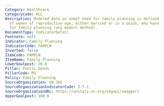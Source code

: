 ```yaml
---
Category: Healthcare
CategoryCode: HLC
Description: Modeled data on unmet need for family planning is defined as the percentage
  of women of reproductive age, either married or in a union, who have an unmet need
  for family planning (any modern method).
DocumentType: IndicatorDetail
Footnote: null
Indicator: Family Planning
IndicatorCode: FAMPLN
Inverted: false
ItemCode: FAMPLN
ItemName: Family Planning
LowerGoalpost: 20.0
Pillar: Public Goods
PillarCode: PG
Policy: Family Planning
SourceOrganization: UN SDG
SourceOrganizationIndicatorCode: 3.7.1
SourceOrganizationURL: https://unstats.un.org/sdgapi/swagger/
UpperGoalpost: 100.0
---
```



